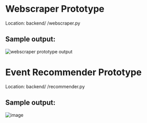 # Webscraper Prototype
Location: backend/ /webscraper.py

## Sample output:
![webscraper prototype output](https://github.com/mattweedy/SpotEvent/assets/38864508/eccd7821-d609-4bb6-912a-870071cbdbc6)


# Event Recommender Prototype
Location: backend/ /recommender.py

## Sample output:
![image](https://github.com/mattweedy/SpotEvent/assets/38864508/8675479f-a011-434d-b31e-c17c3ef34094)
